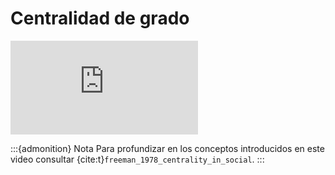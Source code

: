 # Centralidad de grado

<div class="iframe-container-out">
	<div class="iframe-container-in">
		<iframe src="https://www.youtube.com/embed/z3MCMb_Xrcw" title="YouTube video player" frameborder="0" allow="accelerometer; autoplay; clipboard-write; encrypted-media; gyroscope; picture-in-picture" allowfullscreen></iframe>
	</div>
</div>

:::{admonition} Nota
Para profundizar en los conceptos introducidos en este video consultar {cite:t}`freeman_1978_centrality_in_social`.
:::	
		
